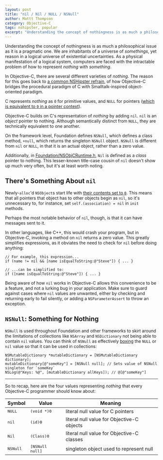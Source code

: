 ```yaml
---
layout: post
title: "nil / Nil / NULL / NSNull"
author: Mattt Thompson
category: Objective-C
tags: nshipster, popular
excerpt: "Understanding the concept of nothingness is as much a philosophical issue as it is a pragmatic one. We are inhabitants of a universe of somethings, yet reason in a logical universe of existential uncertainties. As a physical manifestation of a logical system, computers are faced with the intractable problem of how to represent nothing with something."
---
```


Understanding the concept of nothingness is as much a philosophical issue as it is a pragmatic one. We are inhabitants of a universe of _somethings_, yet reason in a logical universe of existential uncertainties. As a physical manifestation of a logical system, computers are faced with the intractable problem of how to represent _nothing_ with _something_.

In Objective-C, there are several different varieties of _nothing_. The reason for this goes back to [a common NSHipster refrain](http://nshipster.com/ns_enum-ns_options/), of how Objective-C bridges the procedural paradigm of C with Smalltalk-inspired object-oriented paradigm.

C represents _nothing_ as `0` for primitive values, and `NULL` for pointers ([which is equivalent to `0` in a pointer context](http://c-faq.com/null/nullor0.html)).

Objective-C builds on C's representation of _nothing_ by adding `nil`. `nil` is an _object_ pointer to nothing. Although semantically distinct from `NULL`, they are technically equivalent to one another.

On the framework level, Foundation defines `NSNull`, which defines a class method, `+null`, which returns the singleton `NSNull` object. `NSNull` is different from `nil` or `NULL`, in that it is an actual object, rather than a zero value.

Additionally, in [Foundation/NSObjCRuntime.h](https://gist.github.com/4469665), `Nil` is defined as a _class_ pointer to nothing. This lesser-known title-case cousin of `nil` doesn't show up much very often, but it's at least worth noting.

## There's Something About `nil`

Newly-`alloc`'d `NSObject`s start life with [their contents set to `0`](https://developer.apple.com/library/mac/#documentation/Cocoa/Reference/Foundation/Classes/NSObject_Class/Reference/Reference.html). This means that all pointers that object has to other objects begin as `nil`, so it's unnecessary to, for instance, set `self.(association) = nil` in `init` methods.

Perhaps the most notable behavior of `nil`, though, is that it can have messages sent to it.

In other languages, like C++, this would crash your program, but in Objective-C, invoking a method on `nil` returns a zero value. This greatly simplifies expressions, as it obviates the need to check for `nil` before doing anything:

~~~{objective-c}
// For example, this expression...
if (name != nil && [name isEqualToString:@"Steve"]) { ... }

// ...can be simplified to:
if ([name isEqualToString:@"Steve"]) { ... }
~~~

Being aware of how `nil` works in Objective-C allows this convenience to be a feature, and not a lurking bug in your application. Make sure to guard against cases where `nil` values are unwanted, either by checking and returning early to fail silently, or adding a `NSParameterAssert` to throw an exception.

## `NSNull`: Something for Nothing

`NSNull` is used throughout Foundation and other frameworks to skirt around the limitations of collections like `NSArray` and `NSDictionary` not being able to contain `nil` values. You can think of `NSNull` as effectively [boxing][1] the `NULL` or `nil` value so that it can be used in collections:

~~~{objective-c}
NSMutableDictionary *mutableDictionary = [NSMutableDictionary dictionary];
mutableDictionary[@"someKey"] = [NSNull null]; // Sets value of NSNull singleton for `someKey`
NSLog(@"Keys: %@", [mutableDictionary allKeys]); // @[@"someKey"]
~~~

---

So to recap, here are the four values representing _nothing_ that every Objective-C programmer should know about:

<table>
  <thead>
    <tr>
      <th>Symbol</th>
      <th>Value</th>
      <th>Meaning</th>
    </tr>
  </thead>
  <tbody>
    <tr>
      <td><tt>NULL</tt></td>
      <td><tt>(void *)0</tt></td>
      <td>literal null value for C pointers</td>
    </tr>
    <tr>
      <td><tt>nil</tt></td>
      <td><tt>(id)0</tt></td>
      <td>literal null value for Objective-C objects</td>
    </tr>
    <tr>
      <td><tt>Nil</tt></td>
      <td><tt>(Class)0</tt></td>
      <td>literal null value for Objective-C classes</td>
    </tr>
    <tr>
      <td><tt>NSNull</tt></td>
      <td><tt>[NSNull null]</tt></td>
      <td>singleton object used to represent null</td>
    </tr>
  </tbody>
</table>

[1]: http://en.wikipedia.org/wiki/Object_type_(object-oriented_programming)#Boxing
